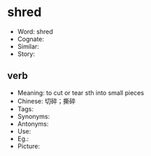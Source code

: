 # shred

- Word: shred
- Cognate: 
- Similar: 
- Story: 

## verb

- Meaning: to cut or tear sth into small pieces
- Chinese: 切碎；撕碎
- Tags: 
- Synonyms: 
- Antonyms: 
- Use: 
- Eg.: 
- Picture: 


